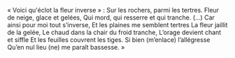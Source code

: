 « Voici qu'éclot la fleur inverse » : Sur les rochers, parmi les tertres. Fleur de neige, glace et gelées, Qui mord, qui resserre et qui tranche. (...) Car ainsi pour moi tout s’inverse, Et les plaines me semblent tertres La fleur jaillit de la gelée, Le chaud dans la chair du froid tranche, L’orage devient chant et siffle Et les feuilles couvrent les tiges. Si bien (m’enlace) l’allégresse Qu’en nul lieu (ne) me paraît bassesse. »
